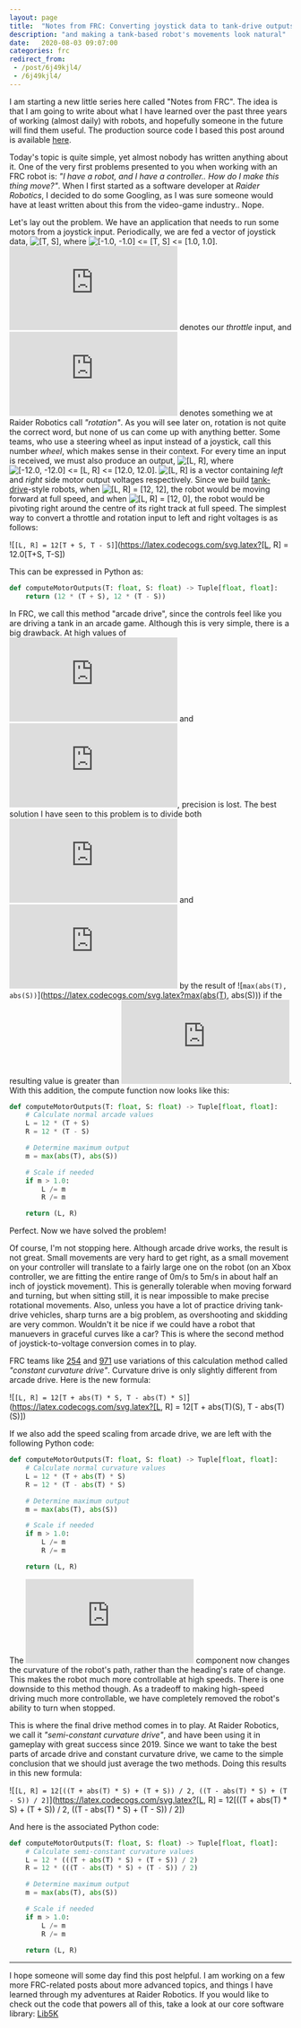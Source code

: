 ```yaml
---
layout: page
title:  "Notes from FRC: Converting joystick data to tank-drive outputs"
description: "and making a tank-based robot's movements look natural"
date:   2020-08-03 09:07:00 
categories: frc
redirect_from: 
 - /post/6j49kjl4/
 - /6j49kjl4/
---
```


I am starting a new little series here called "Notes from FRC". The idea is that I am going to write about what I have learned over the past three years of working (almost daily) with robots, and hopefully someone in the future will find them useful. The production source code I based this post around is available [here](https://github.com/frc5024/lib5k/blob/cd8ad407146b514cf857c1d8ac82ac8f3067812b/common_drive/src/main/java/io/github/frc5024/common_drive/calculation/DifferentialDriveCalculation.java).

Today's topic is quite simple, yet almost nobody has written anything about it. One of the very first problems presented to you when working with an FRC robot is: *"I have a robot, and I have a controller.. How do I make this thing move?"*. When I first started as a software developer at *Raider Robotics*, I decided to do some Googling, as I was sure someone would have at least written about this from the video-game industry.. Nope.

Let's lay out the problem. We have an application that needs to run some motors from a joystick input. Periodically, we are fed a vector of joystick data, ![`[T, S]`](https://latex.codecogs.com/svg.latex?[T,%20S]), where ![`[-1.0, -1.0] <= [T, S] <= [1.0, 1.0]`](https://latex.codecogs.com/svg.latex?[-1.0,%20-1.0]%20%3C=%20[T,%20S]%20%3C=%20[1.0,%201.0]). ![`T`](https://latex.codecogs.com/svg.latex?T) denotes our *throttle* input, and ![`S`](https://latex.codecogs.com/svg.latex?S) denotes something we at Raider Robotics call *"rotation"*. As you will see later on, rotation is not quite the correct word, but none of us can come up with anything better. Some teams, who use a steering wheel as input instead of a joystick, call this number *wheel*, which makes sense in their context. For every time an input is received, we must also produce an output, ![`[L, R]`](https://latex.codecogs.com/svg.latex?[L,%20R]), where ![`[-12.0, -12.0] <= [L, R] <= [12.0, 12.0]`](https://latex.codecogs.com/svg.latex?[-12.0,%20-12.0]%20%3C=%20[L,%20R]%20%3C=%20[12.0,%2012.0]). ![`[L, R]`](https://latex.codecogs.com/svg.latex?[L,%20R]) is a vector containing *left* and *right* side motor output voltages respectively. Since we build [tank-drive](https://en.wikipedia.org/wiki/Tank_steering_systems)-style robots, when ![`[L, R] = [12, 12]`](https://latex.codecogs.com/svg.latex?[L,%20R]%20=%20[12,%2012]), the robot would be moving forward at full speed, and when ![`[L, R] = [12, 0]`](https://latex.codecogs.com/svg.latex?[L,%20R]%20=%20[12,%200]), the robot would be pivoting right around the centre of its right track at full speed. The simplest way to convert a throttle and rotation input to left and right voltages is as follows:

![`[L, R] = 12[T + S, T - S]`](https://latex.codecogs.com/svg.latex?[L, R] = 12.0[T+S, T-S])

This can be expressed in Python as:

```python
def computeMotorOutputs(T: float, S: float) -> Tuple[float, float]: 
    return (12 * (T + S), 12 * (T - S))
```

In FRC, we call this method "arcade drive", since the controls feel like you are driving a tank in an arcade game. Although this is very simple, there is a big drawback. At high values of ![`T`](https://latex.codecogs.com/svg.latex?T) and ![`S`](https://latex.codecogs.com/svg.latex?S), precision is lost. The best solution I have seen to this problem is to divide both ![`L`](https://latex.codecogs.com/svg.latex?L) and ![`R`](https://latex.codecogs.com/svg.latex?R) by the result of ![`max(abs(T), abs(S))`](https://latex.codecogs.com/svg.latex?max(abs(T), abs(S))) if the resulting value is greater than ![`1.0`](https://latex.codecogs.com/svg.latex?1.0). With this addition, the compute function now looks like this:

```python
def computeMotorOutputs(T: float, S: float) -> Tuple[float, float]: 
    # Calculate normal arcade values
    L = 12 * (T + S)
    R = 12 * (T - S)

    # Determine maximum output
    m = max(abs(T), abs(S))

    # Scale if needed
    if m > 1.0:
        L /= m
        R /= m

    return (L, R)
```

Perfect. Now we have solved the problem!

Of course, I'm not stopping here. Although arcade drive works, the result is not great. Small movements are very hard to get right, as a small movement on your controller will translate to a fairly large one on the robot (on an Xbox controller, we are fitting the entire range of 0m/s to 5m/s in about half an inch of joystick movement). This is generally tolerable when moving forward and turning, but when sitting still, it is near impossible to make precise rotational movements. Also, unless you have a lot of practice driving tank-drive vehicles, sharp turns are a big problem, as overshooting and skidding are very common. Wouldn't it be nice if we could have a robot that manuevers in graceful curves like a car? This is where the second method of joystick-to-voltage conversion comes in to play.

FRC teams like [254](https://www.team254.com/) and [971](https://frc971.org/) use variations of this calculation method called *"constant curvature drive"*. Curvature drive is only slightly different from arcade drive. Here is the new formula:

![`[L, R] = 12[T + abs(T) * S, T - abs(T) * S]`](https://latex.codecogs.com/svg.latex?[L, R] = 12[T + abs(T)(S), T - abs(T)(S)])

If we also add the speed scaling from arcade drive, we are left with the following Python code:

```python
def computeMotorOutputs(T: float, S: float) -> Tuple[float, float]:
    # Calculate normal curvature values
    L = 12 * (T + abs(T) * S)
    R = 12 * (T - abs(T) * S)

    # Determine maximum output
    m = max(abs(T), abs(S))

    # Scale if needed
    if m > 1.0:
        L /= m
        R /= m

    return (L, R)

```

The ![`S`](https://latex.codecogs.com/svg.latex?S) component now changes the curvature of the robot's path, rather than the heading's rate of change. This makes the robot much more controllable at high speeds. There is one downside to this method though. As a tradeoff to making high-speed driving much more controllable, we have completely removed the robot's ability to turn when stopped. 

This is where the final drive method comes in to play. At Raider Robotics, we call it *"semi-constant curvature drive"*, and have been using it in gameplay with great success since 2019. Since we want to take the best parts of arcade drive and constant curvature drive, we came to the simple conclusion that we should just average the two methods. Doing this results in this new formula:

![`[L, R] = 12[((T + abs(T) * S) + (T + S)) / 2, ((T - abs(T) * S) + (T - S)) / 2]`](https://latex.codecogs.com/svg.latex?[L, R] = 12[((T + abs(T) * S) + (T + S)) / 2, ((T - abs(T) * S) + (T - S)) / 2])

And here is the associated Python code:


```python
def computeMotorOutputs(T: float, S: float) -> Tuple[float, float]:
    # Calculate semi-constant curvature values
    L = 12 * (((T + abs(T) * S) + (T + S)) / 2)
    R = 12 * (((T - abs(T) * S) + (T - S)) / 2)

    # Determine maximum output
    m = max(abs(T), abs(S))

    # Scale if needed
    if m > 1.0:
        L /= m
        R /= m

    return (L, R)
```

---

I hope someone will some day find this post helpful. I am working on a few more FRC-related posts about more advanced topics, and things I have learned through my adventures at Raider Robotics. If you would like to check out the code that powers all of this, take a look at our core software library: [Lib5K](https://github.com/frc5024/lib5k)
